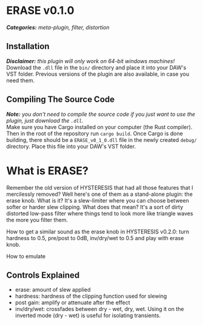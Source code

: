 # ERASE v0.1.0
***Categories:** meta-plugin, filter, distortion*

## Installation
_**Disclaimer:** this plugin will only work on 64-bit windows machines!_ \
Download the `.dll` file in the `bin/` directory and place it into your DAW's VST folder.
Previous versions of the plugin are also available, in case you need them.

## Compiling The Source Code
_**Note:** you don't need to compile the source code if you just want to use the plugin, just download the `.dll`._ \
Make sure you have Cargo installed on your computer (the Rust compiler). Then in the root of the repository run `cargo build`. Once Cargo is done building, there should be a `ERASE_v0_1_0.dll` file in the newly created `debug/` directory. Place this file into your DAW's VST folder.

# What is ERASE?
Remember the old version of HYSTERESIS that had all those features that I mercilessly removed? Well here's one of them as a stand-alone plugin: the erase knob. What is it? It's a slew-limiter where you can choose between softer or harder slew clipping. What does that mean? It's a sort of dirty distorted low-pass filter where things tend to look more like triangle waves the more you filter them.

How to get a similar sound as the erase knob in HYSTERESIS v0.2.0: turn hardness to 0.5, pre/post to 0dB, inv/dry/wet to 0.5 and play with erase knob.

How to emulate 

## Controls Explained
+ erase: amount of slew applied
+ hardness: hardness of the clipping function used for slewing
+ post gain: amplify or attenuate after the effect
+ inv/dry/wet: crossfades between dry - wet, dry, wet. Using it on the inverted mode (dry - wet) is useful for isolating transients.


